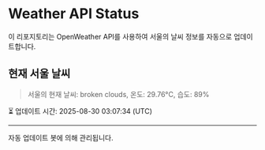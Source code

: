 
# Weather API Status

이 리포지토리는 OpenWeather API를 사용하여 서울의 날씨 정보를 자동으로 업데이트합니다.

## 현재 서울 날씨
> 서울의 현재 날씨: broken clouds, 온도: 29.76°C, 습도: 89%

⏳ 업데이트 시간: 2025-08-30 03:07:34 (UTC)

---
자동 업데이트 봇에 의해 관리됩니다.
